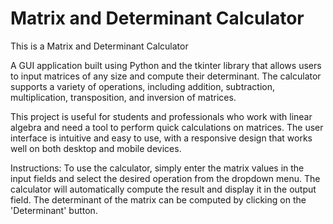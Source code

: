 # Matrix and Determinant Calculator

This is a Matrix and Determinant Calculator

A GUI application built using Python and the tkinter library that allows users to input matrices of any size and compute their determinant. The calculator supports a variety of operations, including addition, subtraction, multiplication, transposition, and inversion of matrices.

This project is useful for students and professionals who work with linear algebra and need a tool to perform quick calculations on matrices. The user interface is intuitive and easy to use, with a responsive design that works well on both desktop and mobile devices.

Instructions: To use the calculator, simply enter the matrix values in the input fields and select the desired operation from the dropdown menu. The calculator will automatically compute the result and display it in the output field. The determinant of the matrix can be computed by clicking on the 'Determinant' button.

